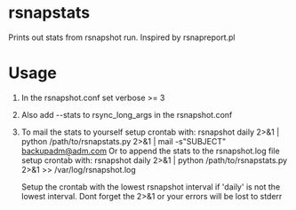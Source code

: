 rsnapstats
==========

Prints out stats from rsnapshot run. Inspired by rsnapreport.pl

Usage
==========
 1. In the rsnapshot.conf set verbose >= 3
 2. Also add --stats to rsync_long_args in the rsnapshot.conf
 3. To mail the stats to yourself setup crontab with:
      rsnapshot daily 2>&1 | python /path/to/rsnapstats.py 2>&1 | mail -s"SUBJECT" backupadm@adm.com
    Or to append the stats to the rsnapshot.log file setup crontab with:
      rsnapshot daily 2>&1 | python /path/to/rsnapstats.py 2>&1 >> /var/log/rsnapshot.log

    Setup the crontab with the lowest rsnapshot interval if 'daily' is not the lowest interval.
    Dont forget the 2>&1 or your errors will be lost to stderr
